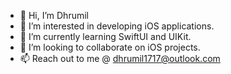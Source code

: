 - 👋 Hi, I’m Dhrumil
- 👀 I’m interested in developing iOS applications.
- 🌱 I’m currently learning SwiftUI  and UIKit.
- 💞️ I’m looking to collaborate on iOS projects.
- 📫 Reach out to me @ dhrumil1717@outlook.com

<!---
Dhrumil1717/Dhrumil1717 is a ✨ special ✨ repository because its `README.md` (this file) appears on your GitHub profile.
You can click the Preview link to take a look at your changes.
--->
